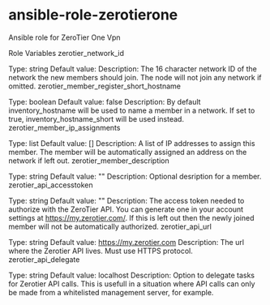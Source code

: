 # ansible-role-zerotierone

Ansible role for ZeroTier One Vpn


Role Variables
zerotier_network_id

Type: string
Default value:
Description: The 16 character network ID of the network the new members should join. The node will not join any network if omitted.
zerotier_member_register_short_hostname

Type: boolean
Default value: false
Description: By default inventory_hostname will be used to name a member in a network. If set to true, inventory_hostname_short will be used instead.
zerotier_member_ip_assignments

Type: list
Default value: []
Description: A list of IP addresses to assign this member. The member will be automatically assigned an address on the network if left out.
zerotier_member_description

Type: string
Default value: ""
Description: Optional desription for a member.
zerotier_api_accesstoken

Type: string
Default value: ""
Description: The access token needed to authorize with the ZeroTier API. You can generate one in your account settings at https://my.zerotier.com/. If this is left out then the newly joined member will not be automatically authorized.
zerotier_api_url

Type: string
Default value: https://my.zerotier.com
Description: The url where the Zerotier API lives. Must use HTTPS protocol.
zerotier_api_delegate

Type: string
Default value: localhost
Description: Option to delegate tasks for Zerotier API calls. This is usefull in a situation where API calls can only be made from a whitelisted management server, for example.
